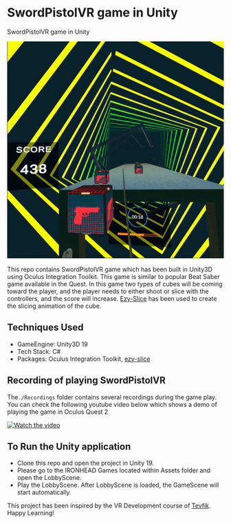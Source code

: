 # SwordPistolVR game in Unity

SwordPistolVR game in Unity   

<img src="https://github.com/saha0073/SwordPistolVR/blob/main/Capture.PNG" width="750">

This repo contains SwordPistolVR game which has been built in Unity3D using Oculus Integration Toolkit. This game is similar to popular Beat Saber game available in the Quest. In this game two types of cubes will be coming toward the player, and the player needs to either shoot or slice with the controllers, and the score will increase. [Ezy-Slice](https://github.com/DavidArayan/ezy-slice) has been used to create the slicing animation of the cube. 

## Techniques Used
* GameEngine: Unity3D 19
* Tech Stack: C#
* Packages: Oculus Integration Toolkit, [ezy-slice](https://github.com/DavidArayan/ezy-slice) 

## Recording of playing SwordPistolVR 
The`./Recordings` folder contains several recordings during the game play. You can check the following youtube video below which shows a demo of playing the game in Oculus Quest 2

[![Watch the video](https://yt-embed.live/embed?v=JTaPgmYTJr4)](https://www.youtube.com/watch?v=JTaPgmYTJr4 "Watch the video")

## To Run the Unity application
* Clone this repo and open the project in Unity 19.
* Please go to the IRONHEAD Games located within Assets folder and open the LobbyScene. 
* Play the LobbyScene. After LobbyScene is loaded, the GameScene will start automatically.

This project has been inspired by the VR Development course of [Tevfik](https://www.udemy.com/course/oculus-quest-development-with-unity/). Happy Learning!


